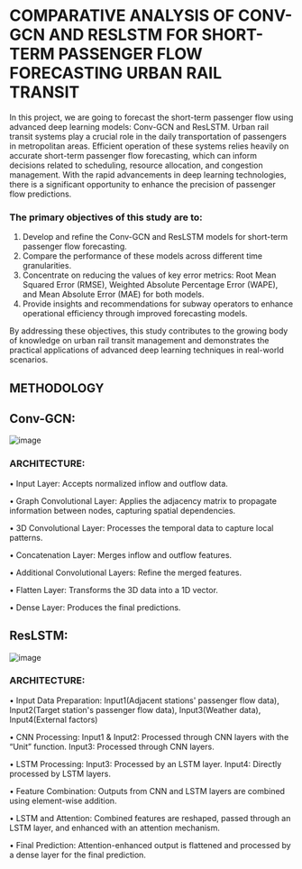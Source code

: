 # COMPARATIVE ANALYSIS OF CONV-GCN AND RESLSTM FOR SHORT-TERM PASSENGER FLOW FORECASTING URBAN RAIL TRANSIT


In this project, we are going to forecast the short-term passenger flow using advanced deep learning models: Conv-GCN and ResLSTM. Urban rail transit systems play a crucial role in the daily transportation of passengers in metropolitan areas. Efficient operation of these systems relies heavily on accurate short-term passenger flow forecasting, which can inform decisions related to scheduling, resource allocation, and congestion management. With the rapid advancements in deep learning technologies, there is a significant opportunity to enhance the precision of passenger flow predictions.

### The primary objectives of this study are to:
1.	Develop and refine the Conv-GCN and ResLSTM models for short-term passenger flow forecasting.
2.	Compare the performance of these models across different time granularities.
3.	Concentrate on reducing the values of key error metrics: Root Mean Squared Error (RMSE), Weighted Absolute Percentage Error (WAPE), and Mean Absolute Error (MAE) for both models.
4.	Provide insights and recommendations for subway operators to enhance operational efficiency through improved forecasting models.

By addressing these objectives, this study contributes to the growing body of knowledge on urban rail transit management and demonstrates the practical applications of advanced deep learning techniques in real-world scenarios.

## METHODOLOGY
## Conv-GCN:
![image](https://github.com/user-attachments/assets/d8bbd734-ce1d-4efd-88d4-909e54e6dd1d)

### ARCHITECTURE:

•	Input Layer: Accepts normalized inflow and outflow data.

•	Graph Convolutional Layer: Applies the adjacency matrix to propagate information between nodes, capturing spatial dependencies.

•	3D Convolutional Layer: Processes the temporal data to capture local patterns.

•	Concatenation Layer: Merges inflow and outflow features.

•	Additional Convolutional Layers: Refine the merged features.

•	Flatten Layer: Transforms the 3D data into a 1D vector.

•	Dense Layer: Produces the final predictions.

## ResLSTM:
![image](https://github.com/user-attachments/assets/215d3a20-c599-4534-b865-029677282457)

### ARCHITECTURE:
•	Input Data Preparation: Input1(Adjacent stations' passenger flow data), Input2(Target station's passenger flow data), Input3(Weather data), Input4(External factors)

•	CNN Processing:
Input1 & Input2: Processed through CNN layers with the “Unit” function.
Input3: Processed through CNN layers.

•	LSTM Processing:
Input3: Processed by an LSTM layer.
Input4: Directly processed by LSTM layers.

•	Feature Combination: Outputs from CNN and LSTM layers are combined using element-wise addition.

•	LSTM and Attention: Combined features are reshaped, passed through an LSTM layer, and enhanced with an attention mechanism.

•	Final Prediction: Attention-enhanced output is flattened and processed by a dense layer for the final prediction.


